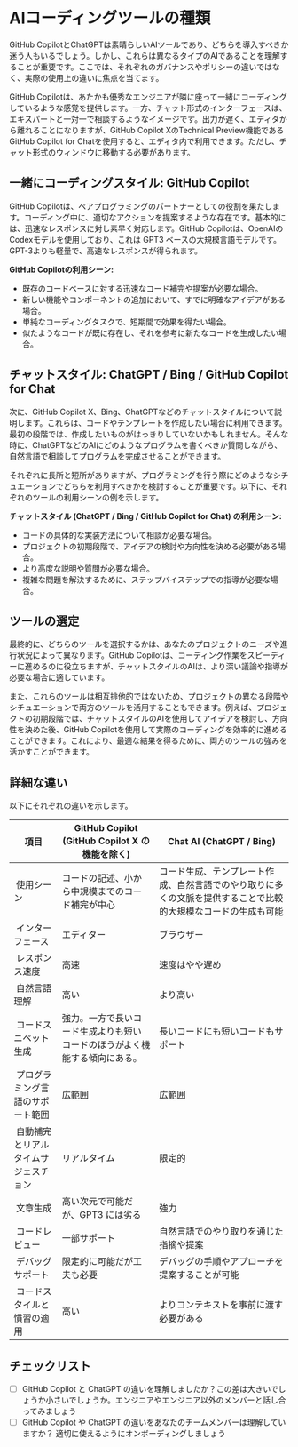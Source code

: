 # AIコーディングツールの種類

GitHub CopilotとChatGPTは素晴らしいAIツールであり、どちらを導入すべきか迷う人もいるでしょう。しかし、これらは異なるタイプのAIであることを理解することが重要です。ここでは、それぞれのガバナンスやポリシーの違いではなく、実際の使用上の違いに焦点を当てます。

GitHub Copilotは、あたかも優秀なエンジニアが隣に座って一緒にコーディングしているような感覚を提供します。一方、チャット形式のインターフェースは、エキスパートと一対一で相談するようなイメージです。出力が遅く、エディタから離れることになりますが、GitHub Copilot XのTechnical Preview機能であるGitHub Copilot for Chatを使用すると、エディタ内で利用できます。ただし、チャット形式のウィンドウに移動する必要があります。

## 一緒にコーディングスタイル: GitHub Copilot
GitHub Copilotは、ペアプログラミングのパートナーとしての役割を果たします。コーディング中に、適切なアクションを提案するような存在です。基本的には、迅速なレスポンスに対し素早く対応します。GitHub Copilotは、OpenAIのCodexモデルを使用しており、これは GPT3 ベースの大規模言語モデルです。GPT-3よりも軽量で、高速なレスポンスが得られます。

**GitHub Copilotの利用シーン:**

- 既存のコードベースに対する迅速なコード補完や提案が必要な場合。
- 新しい機能やコンポーネントの追加において、すでに明確なアイデアがある場合。
- 単純なコーディングタスクで、短期間で効果を得たい場合。
- 似たようなコードが既に存在し、それを参考に新たなコードを生成したい場合。

## チャットスタイル: ChatGPT / Bing / GitHub Copilot for Chat

次に、GitHub Copilot X、Bing、ChatGPTなどのチャットスタイルについて説明します。これらは、コードやテンプレートを作成したい場合に利用できます。最初の段階では、作成したいものがはっきりしていないかもしれません。そんな時に、ChatGPTなどのAIにどのようなプログラムを書くべきか質問しながら、自然言語で相談してプログラムを完成させることができます。

それぞれに長所と短所がありますが、プログラミングを行う際にどのようなシチュエーションでどちらを利用すべきかを検討することが重要です。以下に、それぞれのツールの利用シーンの例を示します。

**チャットスタイル (ChatGPT / Bing / GitHub Copilot for Chat) の利用シーン:**

- コードの具体的な実装方法について相談が必要な場合。
- プロジェクトの初期段階で、アイデアの検討や方向性を決める必要がある場合。
- より高度な説明や質問が必要な場合。
- 複雑な問題を解決するために、ステップバイステップでの指導が必要な場合。

## ツールの選定

最終的に、どちらのツールを選択するかは、あなたのプロジェクトのニーズや進行状況によって異なります。GitHub Copilotは、コーディング作業をスピーディーに進めるのに役立ちますが、チャットスタイルのAIは、より深い議論や指導が必要な場合に適しています。

また、これらのツールは相互排他的ではないため、プロジェクトの異なる段階やシチュエーションで両方のツールを活用することもできます。例えば、プロジェクトの初期段階では、チャットスタイルのAIを使用してアイデアを検討し、方向性を決めた後、GitHub Copilotを使用して実際のコーディングを効率的に進めることができます。これにより、最適な結果を得るために、両方のツールの強みを活かすことができます。

## 詳細な違い

以下にそれぞれの違いを示します。

| 項目   | GitHub Copilot (GitHub Copilot X の機能を除く) | Chat AI (ChatGPT / Bing)  |
| ------------------- | ---------------------------------------- | ------------------------------------------------------- |
|  使用シーン  | コードの記述、小から中規模までのコード補完が中心  | コード生成、テンプレート作成、自然言語でのやり取りに多くの文脈を提供することで比較的大規模なコードの生成も可能 |
|  インターフェース  | エディター   | ブラウザー   |
|  レスポンス速度   | 高速   | 速度はやや遅め |
|  自然言語理解 | 高い   | より高い |
|  コードスニペット生成   | 強力。一方で長いコード生成よりも短いコードのほうがよく機能する傾向にある。 | 長いコードにも短いコードもサポート   |
|  プログラミング言語のサポート範囲   | 広範囲  | 広範囲  |
|  自動補完とリアルタイムサジェスチョン | リアルタイム  | 限定的  |
|  文章生成   | 高い次元で可能だが、GPT3 には劣る | 強力   |
|  コードレビュー   | 一部サポート  | 自然言語でのやり取りを通じた指摘や提案 |
|  デバッグサポート  | 限定的に可能だが工夫も必要 | デバッグの手順やアプローチを提案することが可能   |
|  コードスタイルと慣習の適用   | 高い   | よりコンテキストを事前に渡す必要がある |

## チェックリスト

- [ ] GitHub Copilot と ChatGPT の違いを理解しましたか？この差は大きいでしょうか小さいでしょうか。エンジニアやエンジニア以外のメンバーと話し合ってみましょう
- [ ] GitHub Copilot や ChatGPT の違いをあなたのチームメンバーは理解していますか？ 適切に使えるようにオンボーディングしましょう
